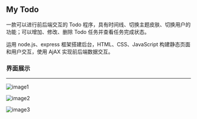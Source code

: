 ## My Todo

一款可以进行前后端交互的 Todo 程序，具有时间线、切换主题皮肤、切换用户的功能；可以增加、修改、删除 Todo 任务并查看任务完成状态。

运用 node.js、express 框架搭建后台，HTML、CSS、JavaScript 构建静态页面和用户交互，使用 AjAX 实现前后端数据交互。

### 界面展示
-----
![image1](https://github.com/cocode240011/Web-develop/tree/master/Screenshots/681.png)

![image2](https://github.com/cocode240011/Web-develop/tree/master/Screenshots/799.png)

![image3](https://github.com/cocode240011/Web-develop/tree/master/Screenshots/835.png)


